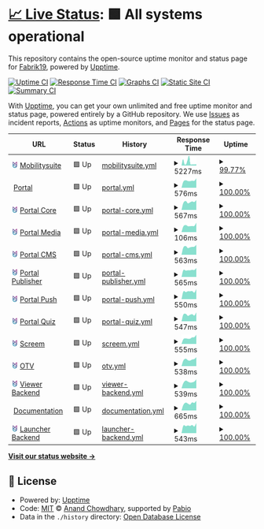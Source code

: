 # [📈 Live Status](https://Fabrik19.github.io/upptime): <!--live status--> **🟩 All systems operational**

This repository contains the open-source uptime monitor and status page for [Fabrik19](www.fabrik19.de), powered by [Upptime](https://github.com/upptime/upptime).

[![Uptime CI](https://github.com/Fabrik19/upptime/workflows/Uptime%20CI/badge.svg)](https://github.com/Fabrik19/upptime/actions?query=workflow%3A%22Uptime+CI%22)
[![Response Time CI](https://github.com/Fabrik19/upptime/workflows/Response%20Time%20CI/badge.svg)](https://github.com/Fabrik19/upptime/actions?query=workflow%3A%22Response+Time+CI%22)
[![Graphs CI](https://github.com/Fabrik19/upptime/workflows/Graphs%20CI/badge.svg)](https://github.com/Fabrik19/upptime/actions?query=workflow%3A%22Graphs+CI%22)
[![Static Site CI](https://github.com/Fabrik19/upptime/workflows/Static%20Site%20CI/badge.svg)](https://github.com/Fabrik19/upptime/actions?query=workflow%3A%22Static+Site+CI%22)
[![Summary CI](https://github.com/Fabrik19/upptime/workflows/Summary%20CI/badge.svg)](https://github.com/Fabrik19/upptime/actions?query=workflow%3A%22Summary+CI%22)

With [Upptime](https://upptime.js.org), you can get your own unlimited and free uptime monitor and status page, powered entirely by a GitHub repository. We use [Issues](https://github.com/Fabrik19/upptime/issues) as incident reports, [Actions](https://github.com/Fabrik19/upptime/actions) as uptime monitors, and [Pages](https://Fabrik19.github.io/upptime) for the status page.

<!--start: status pages-->
<!-- This summary is generated by Upptime (https://github.com/upptime/upptime) -->
<!-- Do not edit this manually, your changes will be overwritten -->
<!-- prettier-ignore -->
| URL | Status | History | Response Time | Uptime |
| --- | ------ | ------- | ------------- | ------ |
| <img alt="" src="https://github.com/Fabrik19/upptime/raw/refs/heads/master/assets/mos-icon.svg" height="13"> [Mobilitysuite](https://mobilitysuite.de/) | 🟩 Up | [mobilitysuite.yml](https://github.com/Fabrik19/upptime/commits/HEAD/history/mobilitysuite.yml) | <details><summary><img alt="Response time graph" src="./graphs/mobilitysuite/response-time-week.png" height="20"> 5227ms</summary><br><a href="https://status.mobilitysuite.de/history/mobilitysuite"><img alt="Response time 3666" src="https://img.shields.io/endpoint?url=https%3A%2F%2Fraw.githubusercontent.com%2FFabrik19%2Fupptime%2FHEAD%2Fapi%2Fmobilitysuite%2Fresponse-time.json"></a><br><a href="https://status.mobilitysuite.de/history/mobilitysuite"><img alt="24-hour response time 2320" src="https://img.shields.io/endpoint?url=https%3A%2F%2Fraw.githubusercontent.com%2FFabrik19%2Fupptime%2FHEAD%2Fapi%2Fmobilitysuite%2Fresponse-time-day.json"></a><br><a href="https://status.mobilitysuite.de/history/mobilitysuite"><img alt="7-day response time 5227" src="https://img.shields.io/endpoint?url=https%3A%2F%2Fraw.githubusercontent.com%2FFabrik19%2Fupptime%2FHEAD%2Fapi%2Fmobilitysuite%2Fresponse-time-week.json"></a><br><a href="https://status.mobilitysuite.de/history/mobilitysuite"><img alt="30-day response time 3666" src="https://img.shields.io/endpoint?url=https%3A%2F%2Fraw.githubusercontent.com%2FFabrik19%2Fupptime%2FHEAD%2Fapi%2Fmobilitysuite%2Fresponse-time-month.json"></a><br><a href="https://status.mobilitysuite.de/history/mobilitysuite"><img alt="1-year response time 3666" src="https://img.shields.io/endpoint?url=https%3A%2F%2Fraw.githubusercontent.com%2FFabrik19%2Fupptime%2FHEAD%2Fapi%2Fmobilitysuite%2Fresponse-time-year.json"></a></details> | <details><summary><a href="https://status.mobilitysuite.de/history/mobilitysuite">99.77%</a></summary><a href="https://status.mobilitysuite.de/history/mobilitysuite"><img alt="All-time uptime 99.77%" src="https://img.shields.io/endpoint?url=https%3A%2F%2Fraw.githubusercontent.com%2FFabrik19%2Fupptime%2FHEAD%2Fapi%2Fmobilitysuite%2Fuptime.json"></a><br><a href="https://status.mobilitysuite.de/history/mobilitysuite"><img alt="24-hour uptime 100.00%" src="https://img.shields.io/endpoint?url=https%3A%2F%2Fraw.githubusercontent.com%2FFabrik19%2Fupptime%2FHEAD%2Fapi%2Fmobilitysuite%2Fuptime-day.json"></a><br><a href="https://status.mobilitysuite.de/history/mobilitysuite"><img alt="7-day uptime 99.77%" src="https://img.shields.io/endpoint?url=https%3A%2F%2Fraw.githubusercontent.com%2FFabrik19%2Fupptime%2FHEAD%2Fapi%2Fmobilitysuite%2Fuptime-week.json"></a><br><a href="https://status.mobilitysuite.de/history/mobilitysuite"><img alt="30-day uptime 99.77%" src="https://img.shields.io/endpoint?url=https%3A%2F%2Fraw.githubusercontent.com%2FFabrik19%2Fupptime%2FHEAD%2Fapi%2Fmobilitysuite%2Fuptime-month.json"></a><br><a href="https://status.mobilitysuite.de/history/mobilitysuite"><img alt="1-year uptime 99.77%" src="https://img.shields.io/endpoint?url=https%3A%2F%2Fraw.githubusercontent.com%2FFabrik19%2Fupptime%2FHEAD%2Fapi%2Fmobilitysuite%2Fuptime-year.json"></a></details>
| <img alt="" src="https://icons.duckduckgo.com/ip3/portal.mobilitysuite.de.ico" height="13"> [Portal](https://portal.mobilitysuite.de/) | 🟩 Up | [portal.yml](https://github.com/Fabrik19/upptime/commits/HEAD/history/portal.yml) | <details><summary><img alt="Response time graph" src="./graphs/portal/response-time-week.png" height="20"> 576ms</summary><br><a href="https://status.mobilitysuite.de/history/portal"><img alt="Response time 627" src="https://img.shields.io/endpoint?url=https%3A%2F%2Fraw.githubusercontent.com%2FFabrik19%2Fupptime%2FHEAD%2Fapi%2Fportal%2Fresponse-time.json"></a><br><a href="https://status.mobilitysuite.de/history/portal"><img alt="24-hour response time 750" src="https://img.shields.io/endpoint?url=https%3A%2F%2Fraw.githubusercontent.com%2FFabrik19%2Fupptime%2FHEAD%2Fapi%2Fportal%2Fresponse-time-day.json"></a><br><a href="https://status.mobilitysuite.de/history/portal"><img alt="7-day response time 576" src="https://img.shields.io/endpoint?url=https%3A%2F%2Fraw.githubusercontent.com%2FFabrik19%2Fupptime%2FHEAD%2Fapi%2Fportal%2Fresponse-time-week.json"></a><br><a href="https://status.mobilitysuite.de/history/portal"><img alt="30-day response time 627" src="https://img.shields.io/endpoint?url=https%3A%2F%2Fraw.githubusercontent.com%2FFabrik19%2Fupptime%2FHEAD%2Fapi%2Fportal%2Fresponse-time-month.json"></a><br><a href="https://status.mobilitysuite.de/history/portal"><img alt="1-year response time 627" src="https://img.shields.io/endpoint?url=https%3A%2F%2Fraw.githubusercontent.com%2FFabrik19%2Fupptime%2FHEAD%2Fapi%2Fportal%2Fresponse-time-year.json"></a></details> | <details><summary><a href="https://status.mobilitysuite.de/history/portal">100.00%</a></summary><a href="https://status.mobilitysuite.de/history/portal"><img alt="All-time uptime 100.00%" src="https://img.shields.io/endpoint?url=https%3A%2F%2Fraw.githubusercontent.com%2FFabrik19%2Fupptime%2FHEAD%2Fapi%2Fportal%2Fuptime.json"></a><br><a href="https://status.mobilitysuite.de/history/portal"><img alt="24-hour uptime 100.00%" src="https://img.shields.io/endpoint?url=https%3A%2F%2Fraw.githubusercontent.com%2FFabrik19%2Fupptime%2FHEAD%2Fapi%2Fportal%2Fuptime-day.json"></a><br><a href="https://status.mobilitysuite.de/history/portal"><img alt="7-day uptime 100.00%" src="https://img.shields.io/endpoint?url=https%3A%2F%2Fraw.githubusercontent.com%2FFabrik19%2Fupptime%2FHEAD%2Fapi%2Fportal%2Fuptime-week.json"></a><br><a href="https://status.mobilitysuite.de/history/portal"><img alt="30-day uptime 100.00%" src="https://img.shields.io/endpoint?url=https%3A%2F%2Fraw.githubusercontent.com%2FFabrik19%2Fupptime%2FHEAD%2Fapi%2Fportal%2Fuptime-month.json"></a><br><a href="https://status.mobilitysuite.de/history/portal"><img alt="1-year uptime 100.00%" src="https://img.shields.io/endpoint?url=https%3A%2F%2Fraw.githubusercontent.com%2FFabrik19%2Fupptime%2FHEAD%2Fapi%2Fportal%2Fuptime-year.json"></a></details>
| <img alt="" src="https://github.com/Fabrik19/upptime/raw/refs/heads/master/assets/mos-icon.svg" height="13"> [Portal Core](https://prod-portal-core.api.mobilitysuite.de/_health) | 🟩 Up | [portal-core.yml](https://github.com/Fabrik19/upptime/commits/HEAD/history/portal-core.yml) | <details><summary><img alt="Response time graph" src="./graphs/portal-core/response-time-week.png" height="20"> 567ms</summary><br><a href="https://status.mobilitysuite.de/history/portal-core"><img alt="Response time 609" src="https://img.shields.io/endpoint?url=https%3A%2F%2Fraw.githubusercontent.com%2FFabrik19%2Fupptime%2FHEAD%2Fapi%2Fportal-core%2Fresponse-time.json"></a><br><a href="https://status.mobilitysuite.de/history/portal-core"><img alt="24-hour response time 692" src="https://img.shields.io/endpoint?url=https%3A%2F%2Fraw.githubusercontent.com%2FFabrik19%2Fupptime%2FHEAD%2Fapi%2Fportal-core%2Fresponse-time-day.json"></a><br><a href="https://status.mobilitysuite.de/history/portal-core"><img alt="7-day response time 567" src="https://img.shields.io/endpoint?url=https%3A%2F%2Fraw.githubusercontent.com%2FFabrik19%2Fupptime%2FHEAD%2Fapi%2Fportal-core%2Fresponse-time-week.json"></a><br><a href="https://status.mobilitysuite.de/history/portal-core"><img alt="30-day response time 609" src="https://img.shields.io/endpoint?url=https%3A%2F%2Fraw.githubusercontent.com%2FFabrik19%2Fupptime%2FHEAD%2Fapi%2Fportal-core%2Fresponse-time-month.json"></a><br><a href="https://status.mobilitysuite.de/history/portal-core"><img alt="1-year response time 609" src="https://img.shields.io/endpoint?url=https%3A%2F%2Fraw.githubusercontent.com%2FFabrik19%2Fupptime%2FHEAD%2Fapi%2Fportal-core%2Fresponse-time-year.json"></a></details> | <details><summary><a href="https://status.mobilitysuite.de/history/portal-core">100.00%</a></summary><a href="https://status.mobilitysuite.de/history/portal-core"><img alt="All-time uptime 100.00%" src="https://img.shields.io/endpoint?url=https%3A%2F%2Fraw.githubusercontent.com%2FFabrik19%2Fupptime%2FHEAD%2Fapi%2Fportal-core%2Fuptime.json"></a><br><a href="https://status.mobilitysuite.de/history/portal-core"><img alt="24-hour uptime 100.00%" src="https://img.shields.io/endpoint?url=https%3A%2F%2Fraw.githubusercontent.com%2FFabrik19%2Fupptime%2FHEAD%2Fapi%2Fportal-core%2Fuptime-day.json"></a><br><a href="https://status.mobilitysuite.de/history/portal-core"><img alt="7-day uptime 100.00%" src="https://img.shields.io/endpoint?url=https%3A%2F%2Fraw.githubusercontent.com%2FFabrik19%2Fupptime%2FHEAD%2Fapi%2Fportal-core%2Fuptime-week.json"></a><br><a href="https://status.mobilitysuite.de/history/portal-core"><img alt="30-day uptime 100.00%" src="https://img.shields.io/endpoint?url=https%3A%2F%2Fraw.githubusercontent.com%2FFabrik19%2Fupptime%2FHEAD%2Fapi%2Fportal-core%2Fuptime-month.json"></a><br><a href="https://status.mobilitysuite.de/history/portal-core"><img alt="1-year uptime 100.00%" src="https://img.shields.io/endpoint?url=https%3A%2F%2Fraw.githubusercontent.com%2FFabrik19%2Fupptime%2FHEAD%2Fapi%2Fportal-core%2Fuptime-year.json"></a></details>
| <img alt="" src="https://github.com/Fabrik19/upptime/raw/refs/heads/master/assets/mos-icon.svg" height="13"> [Portal Media](https://prod-portal-core.api.mobilitysuite.de/_health) | 🟩 Up | [portal-media.yml](https://github.com/Fabrik19/upptime/commits/HEAD/history/portal-media.yml) | <details><summary><img alt="Response time graph" src="./graphs/portal-media/response-time-week.png" height="20"> 106ms</summary><br><a href="https://status.mobilitysuite.de/history/portal-media"><img alt="Response time 112" src="https://img.shields.io/endpoint?url=https%3A%2F%2Fraw.githubusercontent.com%2FFabrik19%2Fupptime%2FHEAD%2Fapi%2Fportal-media%2Fresponse-time.json"></a><br><a href="https://status.mobilitysuite.de/history/portal-media"><img alt="24-hour response time 149" src="https://img.shields.io/endpoint?url=https%3A%2F%2Fraw.githubusercontent.com%2FFabrik19%2Fupptime%2FHEAD%2Fapi%2Fportal-media%2Fresponse-time-day.json"></a><br><a href="https://status.mobilitysuite.de/history/portal-media"><img alt="7-day response time 106" src="https://img.shields.io/endpoint?url=https%3A%2F%2Fraw.githubusercontent.com%2FFabrik19%2Fupptime%2FHEAD%2Fapi%2Fportal-media%2Fresponse-time-week.json"></a><br><a href="https://status.mobilitysuite.de/history/portal-media"><img alt="30-day response time 112" src="https://img.shields.io/endpoint?url=https%3A%2F%2Fraw.githubusercontent.com%2FFabrik19%2Fupptime%2FHEAD%2Fapi%2Fportal-media%2Fresponse-time-month.json"></a><br><a href="https://status.mobilitysuite.de/history/portal-media"><img alt="1-year response time 112" src="https://img.shields.io/endpoint?url=https%3A%2F%2Fraw.githubusercontent.com%2FFabrik19%2Fupptime%2FHEAD%2Fapi%2Fportal-media%2Fresponse-time-year.json"></a></details> | <details><summary><a href="https://status.mobilitysuite.de/history/portal-media">100.00%</a></summary><a href="https://status.mobilitysuite.de/history/portal-media"><img alt="All-time uptime 100.00%" src="https://img.shields.io/endpoint?url=https%3A%2F%2Fraw.githubusercontent.com%2FFabrik19%2Fupptime%2FHEAD%2Fapi%2Fportal-media%2Fuptime.json"></a><br><a href="https://status.mobilitysuite.de/history/portal-media"><img alt="24-hour uptime 100.00%" src="https://img.shields.io/endpoint?url=https%3A%2F%2Fraw.githubusercontent.com%2FFabrik19%2Fupptime%2FHEAD%2Fapi%2Fportal-media%2Fuptime-day.json"></a><br><a href="https://status.mobilitysuite.de/history/portal-media"><img alt="7-day uptime 100.00%" src="https://img.shields.io/endpoint?url=https%3A%2F%2Fraw.githubusercontent.com%2FFabrik19%2Fupptime%2FHEAD%2Fapi%2Fportal-media%2Fuptime-week.json"></a><br><a href="https://status.mobilitysuite.de/history/portal-media"><img alt="30-day uptime 100.00%" src="https://img.shields.io/endpoint?url=https%3A%2F%2Fraw.githubusercontent.com%2FFabrik19%2Fupptime%2FHEAD%2Fapi%2Fportal-media%2Fuptime-month.json"></a><br><a href="https://status.mobilitysuite.de/history/portal-media"><img alt="1-year uptime 100.00%" src="https://img.shields.io/endpoint?url=https%3A%2F%2Fraw.githubusercontent.com%2FFabrik19%2Fupptime%2FHEAD%2Fapi%2Fportal-media%2Fuptime-year.json"></a></details>
| <img alt="" src="https://github.com/Fabrik19/upptime/raw/refs/heads/master/assets/mos-icon.svg" height="13"> [Portal CMS](https://prod-portal-poi.api.mobilitysuite.de/_health) | 🟩 Up | [portal-cms.yml](https://github.com/Fabrik19/upptime/commits/HEAD/history/portal-cms.yml) | <details><summary><img alt="Response time graph" src="./graphs/portal-cms/response-time-week.png" height="20"> 563ms</summary><br><a href="https://status.mobilitysuite.de/history/portal-cms"><img alt="Response time 603" src="https://img.shields.io/endpoint?url=https%3A%2F%2Fraw.githubusercontent.com%2FFabrik19%2Fupptime%2FHEAD%2Fapi%2Fportal-cms%2Fresponse-time.json"></a><br><a href="https://status.mobilitysuite.de/history/portal-cms"><img alt="24-hour response time 693" src="https://img.shields.io/endpoint?url=https%3A%2F%2Fraw.githubusercontent.com%2FFabrik19%2Fupptime%2FHEAD%2Fapi%2Fportal-cms%2Fresponse-time-day.json"></a><br><a href="https://status.mobilitysuite.de/history/portal-cms"><img alt="7-day response time 563" src="https://img.shields.io/endpoint?url=https%3A%2F%2Fraw.githubusercontent.com%2FFabrik19%2Fupptime%2FHEAD%2Fapi%2Fportal-cms%2Fresponse-time-week.json"></a><br><a href="https://status.mobilitysuite.de/history/portal-cms"><img alt="30-day response time 603" src="https://img.shields.io/endpoint?url=https%3A%2F%2Fraw.githubusercontent.com%2FFabrik19%2Fupptime%2FHEAD%2Fapi%2Fportal-cms%2Fresponse-time-month.json"></a><br><a href="https://status.mobilitysuite.de/history/portal-cms"><img alt="1-year response time 603" src="https://img.shields.io/endpoint?url=https%3A%2F%2Fraw.githubusercontent.com%2FFabrik19%2Fupptime%2FHEAD%2Fapi%2Fportal-cms%2Fresponse-time-year.json"></a></details> | <details><summary><a href="https://status.mobilitysuite.de/history/portal-cms">100.00%</a></summary><a href="https://status.mobilitysuite.de/history/portal-cms"><img alt="All-time uptime 100.00%" src="https://img.shields.io/endpoint?url=https%3A%2F%2Fraw.githubusercontent.com%2FFabrik19%2Fupptime%2FHEAD%2Fapi%2Fportal-cms%2Fuptime.json"></a><br><a href="https://status.mobilitysuite.de/history/portal-cms"><img alt="24-hour uptime 100.00%" src="https://img.shields.io/endpoint?url=https%3A%2F%2Fraw.githubusercontent.com%2FFabrik19%2Fupptime%2FHEAD%2Fapi%2Fportal-cms%2Fuptime-day.json"></a><br><a href="https://status.mobilitysuite.de/history/portal-cms"><img alt="7-day uptime 100.00%" src="https://img.shields.io/endpoint?url=https%3A%2F%2Fraw.githubusercontent.com%2FFabrik19%2Fupptime%2FHEAD%2Fapi%2Fportal-cms%2Fuptime-week.json"></a><br><a href="https://status.mobilitysuite.de/history/portal-cms"><img alt="30-day uptime 100.00%" src="https://img.shields.io/endpoint?url=https%3A%2F%2Fraw.githubusercontent.com%2FFabrik19%2Fupptime%2FHEAD%2Fapi%2Fportal-cms%2Fuptime-month.json"></a><br><a href="https://status.mobilitysuite.de/history/portal-cms"><img alt="1-year uptime 100.00%" src="https://img.shields.io/endpoint?url=https%3A%2F%2Fraw.githubusercontent.com%2FFabrik19%2Fupptime%2FHEAD%2Fapi%2Fportal-cms%2Fuptime-year.json"></a></details>
| <img alt="" src="https://github.com/Fabrik19/upptime/raw/refs/heads/master/assets/mos-icon.svg" height="13"> [Portal Publisher](https://prod-portal-publisher.api.mobilitysuite.de/_health) | 🟩 Up | [portal-publisher.yml](https://github.com/Fabrik19/upptime/commits/HEAD/history/portal-publisher.yml) | <details><summary><img alt="Response time graph" src="./graphs/portal-publisher/response-time-week.png" height="20"> 565ms</summary><br><a href="https://status.mobilitysuite.de/history/portal-publisher"><img alt="Response time 613" src="https://img.shields.io/endpoint?url=https%3A%2F%2Fraw.githubusercontent.com%2FFabrik19%2Fupptime%2FHEAD%2Fapi%2Fportal-publisher%2Fresponse-time.json"></a><br><a href="https://status.mobilitysuite.de/history/portal-publisher"><img alt="24-hour response time 707" src="https://img.shields.io/endpoint?url=https%3A%2F%2Fraw.githubusercontent.com%2FFabrik19%2Fupptime%2FHEAD%2Fapi%2Fportal-publisher%2Fresponse-time-day.json"></a><br><a href="https://status.mobilitysuite.de/history/portal-publisher"><img alt="7-day response time 565" src="https://img.shields.io/endpoint?url=https%3A%2F%2Fraw.githubusercontent.com%2FFabrik19%2Fupptime%2FHEAD%2Fapi%2Fportal-publisher%2Fresponse-time-week.json"></a><br><a href="https://status.mobilitysuite.de/history/portal-publisher"><img alt="30-day response time 613" src="https://img.shields.io/endpoint?url=https%3A%2F%2Fraw.githubusercontent.com%2FFabrik19%2Fupptime%2FHEAD%2Fapi%2Fportal-publisher%2Fresponse-time-month.json"></a><br><a href="https://status.mobilitysuite.de/history/portal-publisher"><img alt="1-year response time 613" src="https://img.shields.io/endpoint?url=https%3A%2F%2Fraw.githubusercontent.com%2FFabrik19%2Fupptime%2FHEAD%2Fapi%2Fportal-publisher%2Fresponse-time-year.json"></a></details> | <details><summary><a href="https://status.mobilitysuite.de/history/portal-publisher">100.00%</a></summary><a href="https://status.mobilitysuite.de/history/portal-publisher"><img alt="All-time uptime 100.00%" src="https://img.shields.io/endpoint?url=https%3A%2F%2Fraw.githubusercontent.com%2FFabrik19%2Fupptime%2FHEAD%2Fapi%2Fportal-publisher%2Fuptime.json"></a><br><a href="https://status.mobilitysuite.de/history/portal-publisher"><img alt="24-hour uptime 100.00%" src="https://img.shields.io/endpoint?url=https%3A%2F%2Fraw.githubusercontent.com%2FFabrik19%2Fupptime%2FHEAD%2Fapi%2Fportal-publisher%2Fuptime-day.json"></a><br><a href="https://status.mobilitysuite.de/history/portal-publisher"><img alt="7-day uptime 100.00%" src="https://img.shields.io/endpoint?url=https%3A%2F%2Fraw.githubusercontent.com%2FFabrik19%2Fupptime%2FHEAD%2Fapi%2Fportal-publisher%2Fuptime-week.json"></a><br><a href="https://status.mobilitysuite.de/history/portal-publisher"><img alt="30-day uptime 100.00%" src="https://img.shields.io/endpoint?url=https%3A%2F%2Fraw.githubusercontent.com%2FFabrik19%2Fupptime%2FHEAD%2Fapi%2Fportal-publisher%2Fuptime-month.json"></a><br><a href="https://status.mobilitysuite.de/history/portal-publisher"><img alt="1-year uptime 100.00%" src="https://img.shields.io/endpoint?url=https%3A%2F%2Fraw.githubusercontent.com%2FFabrik19%2Fupptime%2FHEAD%2Fapi%2Fportal-publisher%2Fuptime-year.json"></a></details>
| <img alt="" src="https://github.com/Fabrik19/upptime/raw/refs/heads/master/assets/mos-icon.svg" height="13"> [Portal Push](https://prod-portal-push.api.mobilitysuite.de/_health) | 🟩 Up | [portal-push.yml](https://github.com/Fabrik19/upptime/commits/HEAD/history/portal-push.yml) | <details><summary><img alt="Response time graph" src="./graphs/portal-push/response-time-week.png" height="20"> 550ms</summary><br><a href="https://status.mobilitysuite.de/history/portal-push"><img alt="Response time 571" src="https://img.shields.io/endpoint?url=https%3A%2F%2Fraw.githubusercontent.com%2FFabrik19%2Fupptime%2FHEAD%2Fapi%2Fportal-push%2Fresponse-time.json"></a><br><a href="https://status.mobilitysuite.de/history/portal-push"><img alt="24-hour response time 700" src="https://img.shields.io/endpoint?url=https%3A%2F%2Fraw.githubusercontent.com%2FFabrik19%2Fupptime%2FHEAD%2Fapi%2Fportal-push%2Fresponse-time-day.json"></a><br><a href="https://status.mobilitysuite.de/history/portal-push"><img alt="7-day response time 550" src="https://img.shields.io/endpoint?url=https%3A%2F%2Fraw.githubusercontent.com%2FFabrik19%2Fupptime%2FHEAD%2Fapi%2Fportal-push%2Fresponse-time-week.json"></a><br><a href="https://status.mobilitysuite.de/history/portal-push"><img alt="30-day response time 571" src="https://img.shields.io/endpoint?url=https%3A%2F%2Fraw.githubusercontent.com%2FFabrik19%2Fupptime%2FHEAD%2Fapi%2Fportal-push%2Fresponse-time-month.json"></a><br><a href="https://status.mobilitysuite.de/history/portal-push"><img alt="1-year response time 571" src="https://img.shields.io/endpoint?url=https%3A%2F%2Fraw.githubusercontent.com%2FFabrik19%2Fupptime%2FHEAD%2Fapi%2Fportal-push%2Fresponse-time-year.json"></a></details> | <details><summary><a href="https://status.mobilitysuite.de/history/portal-push">100.00%</a></summary><a href="https://status.mobilitysuite.de/history/portal-push"><img alt="All-time uptime 100.00%" src="https://img.shields.io/endpoint?url=https%3A%2F%2Fraw.githubusercontent.com%2FFabrik19%2Fupptime%2FHEAD%2Fapi%2Fportal-push%2Fuptime.json"></a><br><a href="https://status.mobilitysuite.de/history/portal-push"><img alt="24-hour uptime 100.00%" src="https://img.shields.io/endpoint?url=https%3A%2F%2Fraw.githubusercontent.com%2FFabrik19%2Fupptime%2FHEAD%2Fapi%2Fportal-push%2Fuptime-day.json"></a><br><a href="https://status.mobilitysuite.de/history/portal-push"><img alt="7-day uptime 100.00%" src="https://img.shields.io/endpoint?url=https%3A%2F%2Fraw.githubusercontent.com%2FFabrik19%2Fupptime%2FHEAD%2Fapi%2Fportal-push%2Fuptime-week.json"></a><br><a href="https://status.mobilitysuite.de/history/portal-push"><img alt="30-day uptime 100.00%" src="https://img.shields.io/endpoint?url=https%3A%2F%2Fraw.githubusercontent.com%2FFabrik19%2Fupptime%2FHEAD%2Fapi%2Fportal-push%2Fuptime-month.json"></a><br><a href="https://status.mobilitysuite.de/history/portal-push"><img alt="1-year uptime 100.00%" src="https://img.shields.io/endpoint?url=https%3A%2F%2Fraw.githubusercontent.com%2FFabrik19%2Fupptime%2FHEAD%2Fapi%2Fportal-push%2Fuptime-year.json"></a></details>
| <img alt="" src="https://github.com/Fabrik19/upptime/raw/refs/heads/master/assets/mos-icon.svg" height="13"> [Portal Quiz](https://prod-portal-quiz.api.mobilitysuite.de/_health) | 🟩 Up | [portal-quiz.yml](https://github.com/Fabrik19/upptime/commits/HEAD/history/portal-quiz.yml) | <details><summary><img alt="Response time graph" src="./graphs/portal-quiz/response-time-week.png" height="20"> 547ms</summary><br><a href="https://status.mobilitysuite.de/history/portal-quiz"><img alt="Response time 596" src="https://img.shields.io/endpoint?url=https%3A%2F%2Fraw.githubusercontent.com%2FFabrik19%2Fupptime%2FHEAD%2Fapi%2Fportal-quiz%2Fresponse-time.json"></a><br><a href="https://status.mobilitysuite.de/history/portal-quiz"><img alt="24-hour response time 701" src="https://img.shields.io/endpoint?url=https%3A%2F%2Fraw.githubusercontent.com%2FFabrik19%2Fupptime%2FHEAD%2Fapi%2Fportal-quiz%2Fresponse-time-day.json"></a><br><a href="https://status.mobilitysuite.de/history/portal-quiz"><img alt="7-day response time 547" src="https://img.shields.io/endpoint?url=https%3A%2F%2Fraw.githubusercontent.com%2FFabrik19%2Fupptime%2FHEAD%2Fapi%2Fportal-quiz%2Fresponse-time-week.json"></a><br><a href="https://status.mobilitysuite.de/history/portal-quiz"><img alt="30-day response time 596" src="https://img.shields.io/endpoint?url=https%3A%2F%2Fraw.githubusercontent.com%2FFabrik19%2Fupptime%2FHEAD%2Fapi%2Fportal-quiz%2Fresponse-time-month.json"></a><br><a href="https://status.mobilitysuite.de/history/portal-quiz"><img alt="1-year response time 596" src="https://img.shields.io/endpoint?url=https%3A%2F%2Fraw.githubusercontent.com%2FFabrik19%2Fupptime%2FHEAD%2Fapi%2Fportal-quiz%2Fresponse-time-year.json"></a></details> | <details><summary><a href="https://status.mobilitysuite.de/history/portal-quiz">100.00%</a></summary><a href="https://status.mobilitysuite.de/history/portal-quiz"><img alt="All-time uptime 100.00%" src="https://img.shields.io/endpoint?url=https%3A%2F%2Fraw.githubusercontent.com%2FFabrik19%2Fupptime%2FHEAD%2Fapi%2Fportal-quiz%2Fuptime.json"></a><br><a href="https://status.mobilitysuite.de/history/portal-quiz"><img alt="24-hour uptime 100.00%" src="https://img.shields.io/endpoint?url=https%3A%2F%2Fraw.githubusercontent.com%2FFabrik19%2Fupptime%2FHEAD%2Fapi%2Fportal-quiz%2Fuptime-day.json"></a><br><a href="https://status.mobilitysuite.de/history/portal-quiz"><img alt="7-day uptime 100.00%" src="https://img.shields.io/endpoint?url=https%3A%2F%2Fraw.githubusercontent.com%2FFabrik19%2Fupptime%2FHEAD%2Fapi%2Fportal-quiz%2Fuptime-week.json"></a><br><a href="https://status.mobilitysuite.de/history/portal-quiz"><img alt="30-day uptime 100.00%" src="https://img.shields.io/endpoint?url=https%3A%2F%2Fraw.githubusercontent.com%2FFabrik19%2Fupptime%2FHEAD%2Fapi%2Fportal-quiz%2Fuptime-month.json"></a><br><a href="https://status.mobilitysuite.de/history/portal-quiz"><img alt="1-year uptime 100.00%" src="https://img.shields.io/endpoint?url=https%3A%2F%2Fraw.githubusercontent.com%2FFabrik19%2Fupptime%2FHEAD%2Fapi%2Fportal-quiz%2Fuptime-year.json"></a></details>
| <img alt="" src="https://github.com/Fabrik19/upptime/raw/refs/heads/master/assets/mos-icon.svg" height="13"> [Screem](https://tv.api.mobilitysuite.de/_health) | 🟩 Up | [screem.yml](https://github.com/Fabrik19/upptime/commits/HEAD/history/screem.yml) | <details><summary><img alt="Response time graph" src="./graphs/screem/response-time-week.png" height="20"> 555ms</summary><br><a href="https://status.mobilitysuite.de/history/screem"><img alt="Response time 584" src="https://img.shields.io/endpoint?url=https%3A%2F%2Fraw.githubusercontent.com%2FFabrik19%2Fupptime%2FHEAD%2Fapi%2Fscreem%2Fresponse-time.json"></a><br><a href="https://status.mobilitysuite.de/history/screem"><img alt="24-hour response time 821" src="https://img.shields.io/endpoint?url=https%3A%2F%2Fraw.githubusercontent.com%2FFabrik19%2Fupptime%2FHEAD%2Fapi%2Fscreem%2Fresponse-time-day.json"></a><br><a href="https://status.mobilitysuite.de/history/screem"><img alt="7-day response time 555" src="https://img.shields.io/endpoint?url=https%3A%2F%2Fraw.githubusercontent.com%2FFabrik19%2Fupptime%2FHEAD%2Fapi%2Fscreem%2Fresponse-time-week.json"></a><br><a href="https://status.mobilitysuite.de/history/screem"><img alt="30-day response time 584" src="https://img.shields.io/endpoint?url=https%3A%2F%2Fraw.githubusercontent.com%2FFabrik19%2Fupptime%2FHEAD%2Fapi%2Fscreem%2Fresponse-time-month.json"></a><br><a href="https://status.mobilitysuite.de/history/screem"><img alt="1-year response time 584" src="https://img.shields.io/endpoint?url=https%3A%2F%2Fraw.githubusercontent.com%2FFabrik19%2Fupptime%2FHEAD%2Fapi%2Fscreem%2Fresponse-time-year.json"></a></details> | <details><summary><a href="https://status.mobilitysuite.de/history/screem">100.00%</a></summary><a href="https://status.mobilitysuite.de/history/screem"><img alt="All-time uptime 100.00%" src="https://img.shields.io/endpoint?url=https%3A%2F%2Fraw.githubusercontent.com%2FFabrik19%2Fupptime%2FHEAD%2Fapi%2Fscreem%2Fuptime.json"></a><br><a href="https://status.mobilitysuite.de/history/screem"><img alt="24-hour uptime 100.00%" src="https://img.shields.io/endpoint?url=https%3A%2F%2Fraw.githubusercontent.com%2FFabrik19%2Fupptime%2FHEAD%2Fapi%2Fscreem%2Fuptime-day.json"></a><br><a href="https://status.mobilitysuite.de/history/screem"><img alt="7-day uptime 100.00%" src="https://img.shields.io/endpoint?url=https%3A%2F%2Fraw.githubusercontent.com%2FFabrik19%2Fupptime%2FHEAD%2Fapi%2Fscreem%2Fuptime-week.json"></a><br><a href="https://status.mobilitysuite.de/history/screem"><img alt="30-day uptime 100.00%" src="https://img.shields.io/endpoint?url=https%3A%2F%2Fraw.githubusercontent.com%2FFabrik19%2Fupptime%2FHEAD%2Fapi%2Fscreem%2Fuptime-month.json"></a><br><a href="https://status.mobilitysuite.de/history/screem"><img alt="1-year uptime 100.00%" src="https://img.shields.io/endpoint?url=https%3A%2F%2Fraw.githubusercontent.com%2FFabrik19%2Fupptime%2FHEAD%2Fapi%2Fscreem%2Fuptime-year.json"></a></details>
| <img alt="" src="https://github.com/Fabrik19/upptime/raw/refs/heads/master/assets/mos-icon.svg" height="13"> [OTV](https://otv.api.mobilitysuite.de/v2/_health) | 🟩 Up | [otv.yml](https://github.com/Fabrik19/upptime/commits/HEAD/history/otv.yml) | <details><summary><img alt="Response time graph" src="./graphs/otv/response-time-week.png" height="20"> 538ms</summary><br><a href="https://status.mobilitysuite.de/history/otv"><img alt="Response time 573" src="https://img.shields.io/endpoint?url=https%3A%2F%2Fraw.githubusercontent.com%2FFabrik19%2Fupptime%2FHEAD%2Fapi%2Fotv%2Fresponse-time.json"></a><br><a href="https://status.mobilitysuite.de/history/otv"><img alt="24-hour response time 706" src="https://img.shields.io/endpoint?url=https%3A%2F%2Fraw.githubusercontent.com%2FFabrik19%2Fupptime%2FHEAD%2Fapi%2Fotv%2Fresponse-time-day.json"></a><br><a href="https://status.mobilitysuite.de/history/otv"><img alt="7-day response time 538" src="https://img.shields.io/endpoint?url=https%3A%2F%2Fraw.githubusercontent.com%2FFabrik19%2Fupptime%2FHEAD%2Fapi%2Fotv%2Fresponse-time-week.json"></a><br><a href="https://status.mobilitysuite.de/history/otv"><img alt="30-day response time 573" src="https://img.shields.io/endpoint?url=https%3A%2F%2Fraw.githubusercontent.com%2FFabrik19%2Fupptime%2FHEAD%2Fapi%2Fotv%2Fresponse-time-month.json"></a><br><a href="https://status.mobilitysuite.de/history/otv"><img alt="1-year response time 573" src="https://img.shields.io/endpoint?url=https%3A%2F%2Fraw.githubusercontent.com%2FFabrik19%2Fupptime%2FHEAD%2Fapi%2Fotv%2Fresponse-time-year.json"></a></details> | <details><summary><a href="https://status.mobilitysuite.de/history/otv">100.00%</a></summary><a href="https://status.mobilitysuite.de/history/otv"><img alt="All-time uptime 100.00%" src="https://img.shields.io/endpoint?url=https%3A%2F%2Fraw.githubusercontent.com%2FFabrik19%2Fupptime%2FHEAD%2Fapi%2Fotv%2Fuptime.json"></a><br><a href="https://status.mobilitysuite.de/history/otv"><img alt="24-hour uptime 100.00%" src="https://img.shields.io/endpoint?url=https%3A%2F%2Fraw.githubusercontent.com%2FFabrik19%2Fupptime%2FHEAD%2Fapi%2Fotv%2Fuptime-day.json"></a><br><a href="https://status.mobilitysuite.de/history/otv"><img alt="7-day uptime 100.00%" src="https://img.shields.io/endpoint?url=https%3A%2F%2Fraw.githubusercontent.com%2FFabrik19%2Fupptime%2FHEAD%2Fapi%2Fotv%2Fuptime-week.json"></a><br><a href="https://status.mobilitysuite.de/history/otv"><img alt="30-day uptime 100.00%" src="https://img.shields.io/endpoint?url=https%3A%2F%2Fraw.githubusercontent.com%2FFabrik19%2Fupptime%2FHEAD%2Fapi%2Fotv%2Fuptime-month.json"></a><br><a href="https://status.mobilitysuite.de/history/otv"><img alt="1-year uptime 100.00%" src="https://img.shields.io/endpoint?url=https%3A%2F%2Fraw.githubusercontent.com%2FFabrik19%2Fupptime%2FHEAD%2Fapi%2Fotv%2Fuptime-year.json"></a></details>
| <img alt="" src="https://github.com/Fabrik19/upptime/raw/refs/heads/master/assets/mos-icon.svg" height="13"> [Viewer Backend](https://mos-viewer.app.mobilitysuite.de/_health) | 🟩 Up | [viewer-backend.yml](https://github.com/Fabrik19/upptime/commits/HEAD/history/viewer-backend.yml) | <details><summary><img alt="Response time graph" src="./graphs/viewer-backend/response-time-week.png" height="20"> 539ms</summary><br><a href="https://status.mobilitysuite.de/history/viewer-backend"><img alt="Response time 569" src="https://img.shields.io/endpoint?url=https%3A%2F%2Fraw.githubusercontent.com%2FFabrik19%2Fupptime%2FHEAD%2Fapi%2Fviewer-backend%2Fresponse-time.json"></a><br><a href="https://status.mobilitysuite.de/history/viewer-backend"><img alt="24-hour response time 713" src="https://img.shields.io/endpoint?url=https%3A%2F%2Fraw.githubusercontent.com%2FFabrik19%2Fupptime%2FHEAD%2Fapi%2Fviewer-backend%2Fresponse-time-day.json"></a><br><a href="https://status.mobilitysuite.de/history/viewer-backend"><img alt="7-day response time 539" src="https://img.shields.io/endpoint?url=https%3A%2F%2Fraw.githubusercontent.com%2FFabrik19%2Fupptime%2FHEAD%2Fapi%2Fviewer-backend%2Fresponse-time-week.json"></a><br><a href="https://status.mobilitysuite.de/history/viewer-backend"><img alt="30-day response time 569" src="https://img.shields.io/endpoint?url=https%3A%2F%2Fraw.githubusercontent.com%2FFabrik19%2Fupptime%2FHEAD%2Fapi%2Fviewer-backend%2Fresponse-time-month.json"></a><br><a href="https://status.mobilitysuite.de/history/viewer-backend"><img alt="1-year response time 569" src="https://img.shields.io/endpoint?url=https%3A%2F%2Fraw.githubusercontent.com%2FFabrik19%2Fupptime%2FHEAD%2Fapi%2Fviewer-backend%2Fresponse-time-year.json"></a></details> | <details><summary><a href="https://status.mobilitysuite.de/history/viewer-backend">100.00%</a></summary><a href="https://status.mobilitysuite.de/history/viewer-backend"><img alt="All-time uptime 100.00%" src="https://img.shields.io/endpoint?url=https%3A%2F%2Fraw.githubusercontent.com%2FFabrik19%2Fupptime%2FHEAD%2Fapi%2Fviewer-backend%2Fuptime.json"></a><br><a href="https://status.mobilitysuite.de/history/viewer-backend"><img alt="24-hour uptime 100.00%" src="https://img.shields.io/endpoint?url=https%3A%2F%2Fraw.githubusercontent.com%2FFabrik19%2Fupptime%2FHEAD%2Fapi%2Fviewer-backend%2Fuptime-day.json"></a><br><a href="https://status.mobilitysuite.de/history/viewer-backend"><img alt="7-day uptime 100.00%" src="https://img.shields.io/endpoint?url=https%3A%2F%2Fraw.githubusercontent.com%2FFabrik19%2Fupptime%2FHEAD%2Fapi%2Fviewer-backend%2Fuptime-week.json"></a><br><a href="https://status.mobilitysuite.de/history/viewer-backend"><img alt="30-day uptime 100.00%" src="https://img.shields.io/endpoint?url=https%3A%2F%2Fraw.githubusercontent.com%2FFabrik19%2Fupptime%2FHEAD%2Fapi%2Fviewer-backend%2Fuptime-month.json"></a><br><a href="https://status.mobilitysuite.de/history/viewer-backend"><img alt="1-year uptime 100.00%" src="https://img.shields.io/endpoint?url=https%3A%2F%2Fraw.githubusercontent.com%2FFabrik19%2Fupptime%2FHEAD%2Fapi%2Fviewer-backend%2Fuptime-year.json"></a></details>
| <img alt="" src="https://icons.duckduckgo.com/ip3/documentation.mobilitysuite.de.ico" height="13"> [Documentation](https://documentation.mobilitysuite.de/) | 🟩 Up | [documentation.yml](https://github.com/Fabrik19/upptime/commits/HEAD/history/documentation.yml) | <details><summary><img alt="Response time graph" src="./graphs/documentation/response-time-week.png" height="20"> 665ms</summary><br><a href="https://status.mobilitysuite.de/history/documentation"><img alt="Response time 678" src="https://img.shields.io/endpoint?url=https%3A%2F%2Fraw.githubusercontent.com%2FFabrik19%2Fupptime%2FHEAD%2Fapi%2Fdocumentation%2Fresponse-time.json"></a><br><a href="https://status.mobilitysuite.de/history/documentation"><img alt="24-hour response time 869" src="https://img.shields.io/endpoint?url=https%3A%2F%2Fraw.githubusercontent.com%2FFabrik19%2Fupptime%2FHEAD%2Fapi%2Fdocumentation%2Fresponse-time-day.json"></a><br><a href="https://status.mobilitysuite.de/history/documentation"><img alt="7-day response time 665" src="https://img.shields.io/endpoint?url=https%3A%2F%2Fraw.githubusercontent.com%2FFabrik19%2Fupptime%2FHEAD%2Fapi%2Fdocumentation%2Fresponse-time-week.json"></a><br><a href="https://status.mobilitysuite.de/history/documentation"><img alt="30-day response time 678" src="https://img.shields.io/endpoint?url=https%3A%2F%2Fraw.githubusercontent.com%2FFabrik19%2Fupptime%2FHEAD%2Fapi%2Fdocumentation%2Fresponse-time-month.json"></a><br><a href="https://status.mobilitysuite.de/history/documentation"><img alt="1-year response time 678" src="https://img.shields.io/endpoint?url=https%3A%2F%2Fraw.githubusercontent.com%2FFabrik19%2Fupptime%2FHEAD%2Fapi%2Fdocumentation%2Fresponse-time-year.json"></a></details> | <details><summary><a href="https://status.mobilitysuite.de/history/documentation">100.00%</a></summary><a href="https://status.mobilitysuite.de/history/documentation"><img alt="All-time uptime 100.00%" src="https://img.shields.io/endpoint?url=https%3A%2F%2Fraw.githubusercontent.com%2FFabrik19%2Fupptime%2FHEAD%2Fapi%2Fdocumentation%2Fuptime.json"></a><br><a href="https://status.mobilitysuite.de/history/documentation"><img alt="24-hour uptime 100.00%" src="https://img.shields.io/endpoint?url=https%3A%2F%2Fraw.githubusercontent.com%2FFabrik19%2Fupptime%2FHEAD%2Fapi%2Fdocumentation%2Fuptime-day.json"></a><br><a href="https://status.mobilitysuite.de/history/documentation"><img alt="7-day uptime 100.00%" src="https://img.shields.io/endpoint?url=https%3A%2F%2Fraw.githubusercontent.com%2FFabrik19%2Fupptime%2FHEAD%2Fapi%2Fdocumentation%2Fuptime-week.json"></a><br><a href="https://status.mobilitysuite.de/history/documentation"><img alt="30-day uptime 100.00%" src="https://img.shields.io/endpoint?url=https%3A%2F%2Fraw.githubusercontent.com%2FFabrik19%2Fupptime%2FHEAD%2Fapi%2Fdocumentation%2Fuptime-month.json"></a><br><a href="https://status.mobilitysuite.de/history/documentation"><img alt="1-year uptime 100.00%" src="https://img.shields.io/endpoint?url=https%3A%2F%2Fraw.githubusercontent.com%2FFabrik19%2Fupptime%2FHEAD%2Fapi%2Fdocumentation%2Fuptime-year.json"></a></details>
| <img alt="" src="https://github.com/Fabrik19/upptime/raw/refs/heads/master/assets/mos-icon.svg" height="13"> [Launcher Backend](https://download.server.mobilitysuite.de/) | 🟩 Up | [launcher-backend.yml](https://github.com/Fabrik19/upptime/commits/HEAD/history/launcher-backend.yml) | <details><summary><img alt="Response time graph" src="./graphs/launcher-backend/response-time-week.png" height="20"> 543ms</summary><br><a href="https://status.mobilitysuite.de/history/launcher-backend"><img alt="Response time 549" src="https://img.shields.io/endpoint?url=https%3A%2F%2Fraw.githubusercontent.com%2FFabrik19%2Fupptime%2FHEAD%2Fapi%2Flauncher-backend%2Fresponse-time.json"></a><br><a href="https://status.mobilitysuite.de/history/launcher-backend"><img alt="24-hour response time 696" src="https://img.shields.io/endpoint?url=https%3A%2F%2Fraw.githubusercontent.com%2FFabrik19%2Fupptime%2FHEAD%2Fapi%2Flauncher-backend%2Fresponse-time-day.json"></a><br><a href="https://status.mobilitysuite.de/history/launcher-backend"><img alt="7-day response time 543" src="https://img.shields.io/endpoint?url=https%3A%2F%2Fraw.githubusercontent.com%2FFabrik19%2Fupptime%2FHEAD%2Fapi%2Flauncher-backend%2Fresponse-time-week.json"></a><br><a href="https://status.mobilitysuite.de/history/launcher-backend"><img alt="30-day response time 549" src="https://img.shields.io/endpoint?url=https%3A%2F%2Fraw.githubusercontent.com%2FFabrik19%2Fupptime%2FHEAD%2Fapi%2Flauncher-backend%2Fresponse-time-month.json"></a><br><a href="https://status.mobilitysuite.de/history/launcher-backend"><img alt="1-year response time 549" src="https://img.shields.io/endpoint?url=https%3A%2F%2Fraw.githubusercontent.com%2FFabrik19%2Fupptime%2FHEAD%2Fapi%2Flauncher-backend%2Fresponse-time-year.json"></a></details> | <details><summary><a href="https://status.mobilitysuite.de/history/launcher-backend">100.00%</a></summary><a href="https://status.mobilitysuite.de/history/launcher-backend"><img alt="All-time uptime 100.00%" src="https://img.shields.io/endpoint?url=https%3A%2F%2Fraw.githubusercontent.com%2FFabrik19%2Fupptime%2FHEAD%2Fapi%2Flauncher-backend%2Fuptime.json"></a><br><a href="https://status.mobilitysuite.de/history/launcher-backend"><img alt="24-hour uptime 100.00%" src="https://img.shields.io/endpoint?url=https%3A%2F%2Fraw.githubusercontent.com%2FFabrik19%2Fupptime%2FHEAD%2Fapi%2Flauncher-backend%2Fuptime-day.json"></a><br><a href="https://status.mobilitysuite.de/history/launcher-backend"><img alt="7-day uptime 100.00%" src="https://img.shields.io/endpoint?url=https%3A%2F%2Fraw.githubusercontent.com%2FFabrik19%2Fupptime%2FHEAD%2Fapi%2Flauncher-backend%2Fuptime-week.json"></a><br><a href="https://status.mobilitysuite.de/history/launcher-backend"><img alt="30-day uptime 100.00%" src="https://img.shields.io/endpoint?url=https%3A%2F%2Fraw.githubusercontent.com%2FFabrik19%2Fupptime%2FHEAD%2Fapi%2Flauncher-backend%2Fuptime-month.json"></a><br><a href="https://status.mobilitysuite.de/history/launcher-backend"><img alt="1-year uptime 100.00%" src="https://img.shields.io/endpoint?url=https%3A%2F%2Fraw.githubusercontent.com%2FFabrik19%2Fupptime%2FHEAD%2Fapi%2Flauncher-backend%2Fuptime-year.json"></a></details>

<!--end: status pages-->

[**Visit our status website →**](https://Fabrik19.github.io/upptime)

## 📄 License

- Powered by: [Upptime](https://github.com/upptime/upptime)
- Code: [MIT](./LICENSE) © [Anand Chowdhary](https://anandchowdhary.com), supported by [Pabio](https://pabio.com)
- Data in the `./history` directory: [Open Database License](https://opendatacommons.org/licenses/odbl/1-0/)
